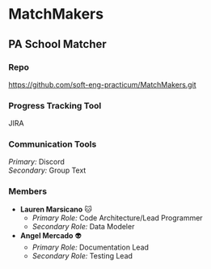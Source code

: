 # MatchMakers
## PA School Matcher
### Repo
https://github.com/soft-eng-practicum/MatchMakers.git
### Progress Tracking Tool
JIRA
### Communication Tools
_Primary:_ Discord\
_Secondary:_ Group Text
### Members 
* **Lauren Marsicano** :cat:
    * _Primary Role:_ Code Architecture/Lead Programmer
    * _Secondary Role:_ Data Modeler
* **Angel Mercado** :alien:
    * _Primary Role:_ Documentation Lead
    * _Secondary Role:_ Testing Lead